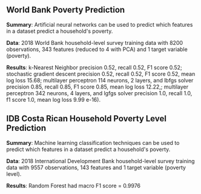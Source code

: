 ## World Bank Poverty Prediction

__Summary__: Artificial neural networks can be used to predict which features in a dataset predict a household's poverty.

__Data__: 2018 World Bank household-level survey training data with 8200 observations, 343 features (reduced to 4 with PCA) and 1 target variable (poverty).

__Results__: k-Nearest Neighbor precision 0.52, recall 0.52, F1 score 0.52; stochastic gradient descent precision 0.52, recall 0.52, F1 score 0.52, mean log loss 15.68; multilayer perceptron 114 neurons, 2 layers, and lbfgs solver precision 0.85, recall 0.85, F1 score 0.85, mean log loss 12.22,; multilayer perceptron 342 neurons, 4 layers, and lgfgs solver precision 1.0, recall 1.0, f1 score 1.0, mean log loss 9.99 e-16).


## IDB Costa Rican Household Poverty Level Prediction

__Summary__: Machine learning classification techniques can be used to predict which features in a dataset predict a household's poverty.

__Data__: 2018 International Development Bank household-level survey training data with 9557 observations, 143 features and 1 target variable (poverty level).

__Results__: Random Forest had macro F1 score = 0.9976
